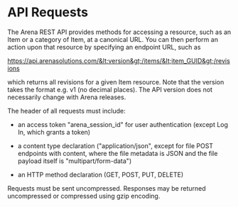 # API Requests
The Arena REST API provides methods for accessing a resource, such as an Item or a category of Item, at a canonical URL. You can then perform an action upon that resource by specifying an endpoint URL, such as

 https://api.arenasolutions.com/&lt;version&gt;/items/&lt;item_GUID&gt;/revisions

which returns all revisions for a given Item resource. Note that the version takes the format e.g. v1 \(no decimal places\). The API version does not necessarily change with Arena releases.


The header of all requests must include:
        
        
        
      

* an access token "arena_session_id" for user authentication \(except Log In, which grants a token\)

* a content type declaration ("application/json", except for  file POST endpoints with content, where the file metadata is JSON and the file payload itself is "multipart/form-data"\)

* an HTTP method declaration (GET, POST, PUT, DELETE)


Requests must be sent uncompressed. Responses may be returned uncompressed or compressed using gzip encoding.

